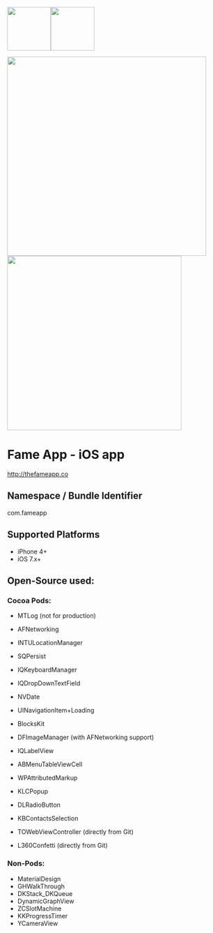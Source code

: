 <img src="FameApp/Images.xcassets/Logos/jim.imageset/jim.png" height="100"><img src="FameApp/Images.xcassets/Logos/TextLogo_Black.imageset/text_logo_black.png" height=100>

<img src="misc/promo_2.png" height="457">
<img src="misc/promo_1.png" height="400">

# Fame App - iOS app
http://thefameapp.co

## Namespace / Bundle Identifier
com.fameapp


## Supported Platforms
- iPhone 4+
- iOS 7.x+


## Open-Source used:
### Cocoa Pods:
- MTLog (not for production)

- AFNetworking
- INTULocationManager
- SQPersist
- IQKeyboardManager
- IQDropDownTextField
- NVDate
- UINavigationItem+Loading
- BlocksKit

- DFImageManager (with AFNetworking support)

- IQLabelView
- ABMenuTableViewCell
- WPAttributedMarkup
- KLCPopup
- DLRadioButton
- KBContactsSelection

- TOWebViewController (directly from Git)
- L360Confetti (directly from Git)

### Non-Pods:
- MaterialDesign
- GHWalkThrough
- DKStack_DKQueue
- DynamicGraphView
- ZCSlotMachine
- KKProgressTimer
- YCameraView
